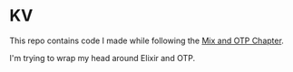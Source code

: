 # KV

This repo contains code I made while following the [Mix and OTP Chapter](
https://elixir-lang.org/getting-started/mix-otp/introduction-to-mix.html).

I'm trying to wrap my head around Elixir and OTP.


